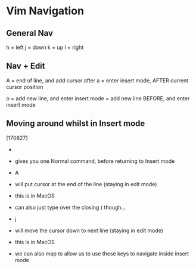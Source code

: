 # Vim Navigation

## General Nav
h = left
j = down
k = up
l = right


## Nav + Edit
A = end of line, and add cursor after 
a = enter insert mode, AFTER current cursor position

o = add new line, and enter insert mode
<S-o> = add new line BEFORE, and enter insert mode


## Moving around whilst in Insert mode
[170827]
- <C-o>
- gives you one Normal command, before returning to Insert mode

- <C-o>A
- will put cursor at the end of the line (staying in edit mode)
- this is <C-e> in MacOS
- can also just type over the closing ) though...

- <C-o>j
- will move the cursor down to next line (staying in edit mode)
- this is <C-n> in MacOS

- we can also map <C-hjkl> to allow us to use these keys to navigate inside insert mode
